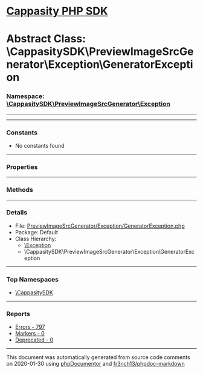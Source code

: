 # [Cappasity PHP SDK](../home.md)

# Abstract Class: \CappasitySDK\PreviewImageSrcGenerator\Exception\GeneratorException
### Namespace: [\CappasitySDK\PreviewImageSrcGenerator\Exception](../namespaces/CappasitySDK.PreviewImageSrcGenerator.Exception.md)
---
---
### Constants
* No constants found
---
### Properties
---
### Methods
---
### Details
* File: [PreviewImageSrcGenerator/Exception/GeneratorException.php](../files/PreviewImageSrcGenerator.Exception.GeneratorException.md)
* Package: Default
* Class Hierarchy: 
  * [\Exception]()
  * \CappasitySDK\PreviewImageSrcGenerator\Exception\GeneratorException


---

### Top Namespaces

* [\CappasitySDK](../namespaces/CappasitySDK.html.md)

---

### Reports
* [Errors - 797](../reports/errors.md)
* [Markers - 0](../reports/markers.md)
* [Deprecated - 0](../reports/deprecated.md)

---

This document was automatically generated from source code comments on 2020-01-30 using [phpDocumentor](http://www.phpdoc.org/) and [fr3nch13/phpdoc-markdown](https://github.com/fr3nch13/phpdoc-markdown)
